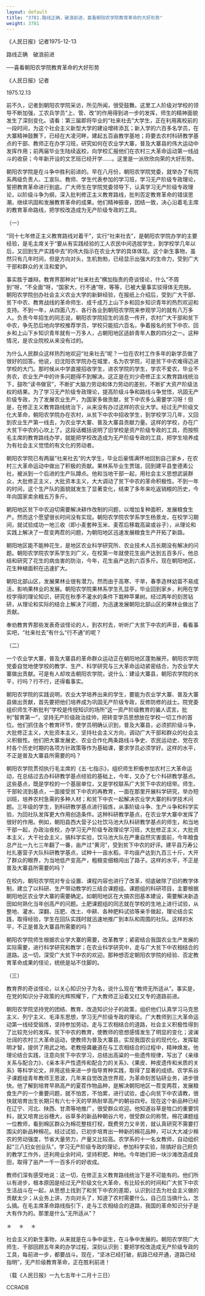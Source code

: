 ```yaml
---
layout: default
title: "3781.路线正确，破浪前进，喜看朝阳农学院教育革命的大好形势"
weight: 3781
---
```


《人民日报》记者1975-12-13

路线正确　破浪前进

──喜看朝阳农学院教育革命的大好形势

《人民日报》记者

1975.12.13

前不久，记者到朝阳农学院采访，所见所闻，很受鼓舞。这里工人阶级对学校的领导不断加强，工农兵学员“上、管、改”的作用得到进一步的发挥，师生的精神面貌发生了深刻变化。请看：第三届即将毕业的“社来社去”大学生，正在利用离校前的一段时间，为这个社会主义新型大学的建设增砖添瓦；新入学的六百多名学员，在大寨精神鼓舞下，已经在大凌河畔，建起五百亩教学基地；将要去农村科研教学基点的干部、教师正在办学习班，研究如何在农业学大寨，普及大寨县的伟大运动中发挥作用；前两届毕业生陆续返校，向学校汇报他们在农村三大革命运动第一线战斗的收获；今年新开设的文艺班已经开学……。这里是一派欣欣向荣的大好形势。

朝阳农学院是在斗争中胜利前进的。早在八月份，朝阳农学院党委，就举办了有院系两级负责人、工宣队、教师、学生代表参加的学习班，学习无产阶级专政理论，誓把教育革命进行到底。广大师生在学院党委领导下，认真学习无产阶级专政理论，以阶级斗争为纲，深入批判修正主义教育路线，批判否定教育革命的错误思潮，继续巩固和发展教育革命的成果。他们精神振奋，团结一致，决心沿着毛主席的教育革命路线，把学校改造成为无产阶级专政的工具。

（一）

“同十七年修正主义教育路线对着干”，实行“社来社去”，是朝阳农学院办学的主要经验，是毛主席关于“要从有实践经验的工人农民中间选拔学生，到学校学几年以后，又回到生产实践中去”的伟大指示在农业大学的具体体现。这个新生事物，虽然只有几年时间，但是方向对头，生机勃勃，已经显示出强大的生命力，受到广大干部和群众的关注和爱护。

事实胜于雄辩。教育界那种对“社来社去”横加指责的奇谈怪论，什么“不周到”呀，“不全面”呀，“国家大，行不通”呀，等等，已被大量事实驳得体无完肤。朝阳农学院创办社会主义农业大学的新鲜经验，在报纸上介绍后，受到广大干部、贫下中农、教育战线的革命师生、成千成万上山下乡和回乡知识青年的热烈欢迎和支持。不到一年，从四面八方、各行各业到朝阳农学院来参观学习的就有八万多人。负责今年招生的同志说，朝阳农学院招生的消息一传开，农村广大干部和贫下中农，争先恐后地向学校推荐学员，学校只能招六百名，争着报名的贫下中农、回乡和上山下乡知识青年就有一万多人，占朝阳地区适龄青年人数的四分之一。这种情况，是农业院校从来没有过的。

为什么人民群众这样热烈地欢迎“社来社去”呢？一位在农村工作多年的新学员做了很好的回答。他说，旧沈阳农学院办在城里，名为农学院，可是贫下中农难得迈进学校的大门。那时候从中学直接招收学生，进农学院的学生，学农不爱农，毕业不务农，农业生产中的许多问题得不到解决。这正是在刘少奇修正主义教育路线统治下，鼓吹“读书做官”，不断扩大脑力劳动和体力劳动的差别，不断扩大资产阶级法权的结果。为了学习无产阶级专政理论，提高阶级斗争和路线斗争觉悟，巩固无产阶级专政，为了发展农业生产，为国家多做贡献，贫下中农多么需要学习呀！但是，在修正主义教育路线统治下，从来没有办过这样的农业大学。经过无产阶级文化大革命，朝阳农学院办在农村，从贫下中农中招收学生，到学校学习几年，又回到农业生产第一线去，为农业学大寨、普及大寨县贡献力量。这样的学校，办在广大贫下中农的心坎上了。这段话概括说明了旧学校是资产阶级专政的工具，而按照毛主席的教育路线办学，就能把学校改造成为无产阶级专政的工具，把学生培养成为有社会主义觉悟的有文化的劳动者。

朝阳农学院已有两届“社来社去”的大学生，毕业后豪情满怀地回到自己家乡，在农村三大革命运动中做出了积极的贡献。果林系毕业生贾瑞，回到建平县奎德素公社，被派到一个后进的生产队蹲点。他和当地干部一起，用社会主义思想武装群众，大批修正主义，大批资本主义，大大调动了贫下中农的革命积极性。不到一年的时间，这个生产队的面貌就发生了显著变化，结束了多年来吃返销粮的历史，今年向国家卖余粮五万多斤。

朝阳地区贫下中农迫切需要解决耕作改制的问题，以增加复种面积，发展粮食生产。然而这个愿望很长时间没有实现。朝阳农学院农学系学生杨景龙，在校学习期间，就试验成功一地三收（即小麦套种玉米、麦茬后移栽高粱或谷子），从理论和实践上解决了一茬变两茬的问题，为朝阳地区迅速发展粮食生产开拓了新路。

朝阳地区能不能种花生，是地区农业科学研究所、农业技术人员长期没有解决的问题。朝阳农学院农学系学生刘广义，在校第一年就使花生亩产达到五百多斤。他总结和研究了花生的病虫害的防治，今年，花生亩产达到六百多斤。现在朝阳地区，花生种植面积在迅速扩大。

朝阳北部山区，发展果林业很有潜力。然而由于高寒、干旱，春季造林幼苗不易成活，影响果林业的发展。朝阳农学院果林系学生孔显亭，毕业回到家乡，利用在学校学得的理论知识，研究在秋季不灌水的条件下栽种苹果树。经过两年的刻苦钻研，从理论和实际的结合上解决了问题，为迅速发展朝阳北部山区的果林业做出了贡献。

奉劝教育界那些发表奇谈怪论的人，到农村去，听听广大贫下中农的声音，看看事实吧，“社来社去”有什么“行不通”的呢？

（二）

一个农业学大寨，普及大寨县的革命群众运动正在朝阳地区蓬勃展开。朝阳农学院党委自觉地使学校的教学、生产、科学研究与三大革命运动紧密结合，为农业学大寨做出贡献。可是有人却攻击朝阳农学院，说什么：建设大寨县，朝阳农学院的水平，行吗？行不行，还得看事实。

朝阳农学院的实践说明，农业大学培养出来的学生，要能为农业学大寨、普及大寨县做出贡献，首先要把他们培养成为巩固无产阶级专政，反修防修的战士。院党委组织师生不断批判“学校是传授知识的场所”这一资产阶级教育的骗人谎言。批判“智育第一”，坚持无产阶级政治挂帅，把转变学员思想放在学校一切工作的首位。他们抓住各个教育环节，使学员明确认识到，普及大寨县，必须抓阶级斗争，大批修正主义，大批资本主义，坚持社会主义方向，调动广大干部和群众的社会主义积极性。他们把大寨发展史、农业合作化两条路线斗争史、农民运动史、党在农村各个历史时期的各项方针政策等作为基础课，要求学员必须学好。这样的水平，不正是普及大寨县所需要的吗？

朝阳农学院贯彻执行毛主席的《五·七指示》，组织师生积极参加农村三大革命运动，在总结过去办科研教学基点经验的基础上，今年，又办了七个科研教学基点。这些基点，既是学校的一个基层单位，又是学校联系广大贫下中农的纽带。师生、干部轮流到基点，一面接受贫下中农的再教育，一面在那里开展科学研究，举办短训班，培养农村急需的多种人材；和贫下中农一起解决农业学大寨的科学技术问题。三年级的学生，到科研教学基点进行锻炼，从事阶级斗争、生产斗争和科学实验，为回社队发挥更大作用创造条件。这种科研教学基点，在农业学大寨中发挥了很好的作用。例如，朝阳县西大营子公社饮马池大队科研教学基点的师生，和当地干部一起，办政治夜校，办学习无产阶级专政理论学习班，大批修正主义，大批资本主义，大干社会主义，搞科学实验，饮马池大队在严重自然灾害面前，今年粮食总产比一九七三年翻了一番，亩产过“黄河”，受到贫下中农的好评。建平县万寿公社扎塞营子大队科研教学基点，试种十一亩水稻，平均亩产达到九百三十斤，大开了群众的眼界，为当地低产变高产，粗粮变细粮闯出了路子。这样的水平，不正是普及大寨县所需要的吗？

在校内，朝阳农学院对专业设置、课程内容也进行了改革，彻底破除了旧的教学体制，建立了以科研、生产带动教学的三结合课题组。课题组的科研项目，主要根据朝阳地区农业学大寨的需要确定。如朝阳地区在大搞农田基本建设，需要解决新造田如何熟化当年创高产的问题。土肥课题组的同志就在学校的生地上进行试验，从整地、灌水、深翻、压肥、改土、中耕、各种肥料试验等亲手做起，理论结合实践，取得经验，学生在回队实践时就迅速地推广到本队和周围的社队。这样的水平，不正是普及大寨县所需要的吗？

朝阳农学院师生根据农业学大寨的需要，改革教学；紧密结合我国农业生产发展的实际需要，进行科学研究和教学；在农业科学研究中，走与广大贫下中农相结合的道路。这一切，深受广大贫下中农的欢迎。那种想否定朝阳农学院的经验、否定教育革命成果的怪论，统统是站不住脚的。

（三）

教育界的奇谈怪论，以关心知识分子为名，说什么现在“教师无所适从”。事实是，在党的知识分子政策的光辉照耀下，广大教师正沿着又红又专的道路前进。

朝阳农学院坚持党的团结、教育、改造知识分子的政策，组织他们认真学习马克思主义、列宁主义、毛泽东思想，学习无产阶级专政的理论。广大教师到三大革命运动第一线经受锻炼，坚持参加劳动，走与工农相结合的道路，社会主义积极性得到了比较充分的发挥。贫下中农的教育，使教师的思想感情发生了明显的变化；波澜壮阔的农村三大革命运动，使教师为普及大寨县，实现我国农业的现代化，发挥聪明才智，提供了用武之地。老教授龚畿道在与工农相结合的过程中，精神焕发。他理论结合实践，注意向贫下中农学习，总结出高粱的一些遗传规律，写出了《亲缘关系与配合力》、《亲本丰产性遗传和配合力的关系》、《果皮、种皮遗传和米质的关系》等科学论文，并用这些来进一步指导育种实践，取得了显著的成绩。农学系谷子课题组青年教师王恩波，几年来自觉改造世界观，为革命刻苦钻研业务，进步很快。他了解到培育早熟高产的夏茬作物品种，是解决朝阳地区一茬变两茬，发展粮食生产的一个重要问题，就不怕苦，不怕累，进行试验，虚心向贫下中农请教，很快就培育出生长期只有六七十天的早熟耐旱高产的朝谷四号。现在这个新品种已经在辽宁、河北、陕西、甘肃等地推广，很受群众欢迎。他知道谷草是牲口的重要饲料，就又培育出谷穗大，谷草多的新品种朝谷六号，很受群众的称赞。棉花课题组一位教师，看到棉区群众为棉花整枝打杈，既费劳力又辛苦，就认真研究不需要打围尖的新品种棉花。经过试验，已初步培育出一种新的棉花品种，可以大大减少棉农的劳动强度，节省大量劳力，产量又比较高。农学系的十一名女教师，自动组织起“三八妇女创业队”，学习无产阶级专政的理论，参加科学实验，除搞好自己担负的教学工作外，还利用业余时间，坚持积肥、种地。今年她们把一块沙滩改造成良田，取得了亩产一千一百多斤的好收成。

教师们深有感受地说：这一切，在修正主义教育路线统治下是不可能有的。他们所以有进步，根本原因是经过无产阶级文化大革命，有比较长的时间和广大贫下中农生活战斗在一起，从思想上找到了和贫下中农的差距，认识到过去为社会主义做的贡献太少；从业务上讲，方向对头了，知道了农村需要什么，自己应当搞什么，怎么搞。在毛主席革命路线指引下，走与工农相结合的道路，我国的革命知识分子是大有作为的。那里是什么“无所适从”？

＊    　＊    　＊

社会主义的新生事物，从来就是在斗争中诞生，在斗争中发展的。朝阳农学院广大师生、干部回顾五年来的办学过程，深刻认识到：要把学校改造成无产阶级专政的工具，每前进一步，都要战斗。现在，“坚冰已经打破，航路已经开通，道路已经指明”，无产阶级教育革命，正在胜利前进！

（载《人民日报》一九七五年十二月十三日）

CCRADB

